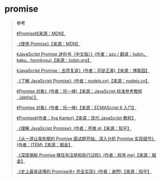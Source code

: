 # promise

> **参考**
>
> [《Promise》【来源：MDN】](https://developer.mozilla.org/zh-CN/docs/Web/JavaScript/Reference/Global_Objects/Promise)
>
> [《使用 Promise》【来源：MDN】](https://developer.mozilla.org/zh-CN/docs/Web/JavaScript/Guide/Using_promises)
>
> [《JavaScript Promise 迷你书（中文版）》(作者：azu / 翻译：liubin、kaku、honnkyou)【来源：liubin.org】](http://liubin.org/promises-book/)
>
> [《JavaScript Promise：去而复返》(作者：司徒正美)【来源：博客园】](https://www.cnblogs.com/rubylouvre/p/3495286.html)
>
> [《了解 JavaScript Promise》(作者：nodejs.cn)【来源：nodejs.cn】](http://nodejs.cn/learn/understanding-javascript-promises)
>
> [《Promise 对象》(作者：阮一峰)【来源：JavaScript 标准参考教程（alpha）】](https://javascript.ruanyifeng.com/advanced/promise.html)
>
> [《Promise 对象》(作者：阮一峰)【来源：ECMAScript 6 入门】](https://es6.ruanyifeng.com/#docs/promise)
>
> [《Promise》(作者：Ilya Kantor)【来源：现代 JavaScript 教程】](https://zh.javascript.info/promise-basics)
>
> [《理解 JavaScript Promise》(作者：苍微 q)【来源：知乎】](https://zhuanlan.zhihu.com/p/26523836)
>
> [《从一道让我失眠的 Promise 面试题开始，深入分析 Promise 实现细节》(作者：ITEM)【来源：掘金】](https://juejin.cn/post/6945319439772434469)
>
> [《深度揭秘 Promise 微任务注册和执行过程》(作者：程序 me)【来源：掘金】](https://juejin.cn/post/6844903987183894535)
>
> [《史上最易读懂的 Promise/A+ 完全实现》(作者：谢然)【来源：知乎】](https://zhuanlan.zhihu.com/p/21834559)
